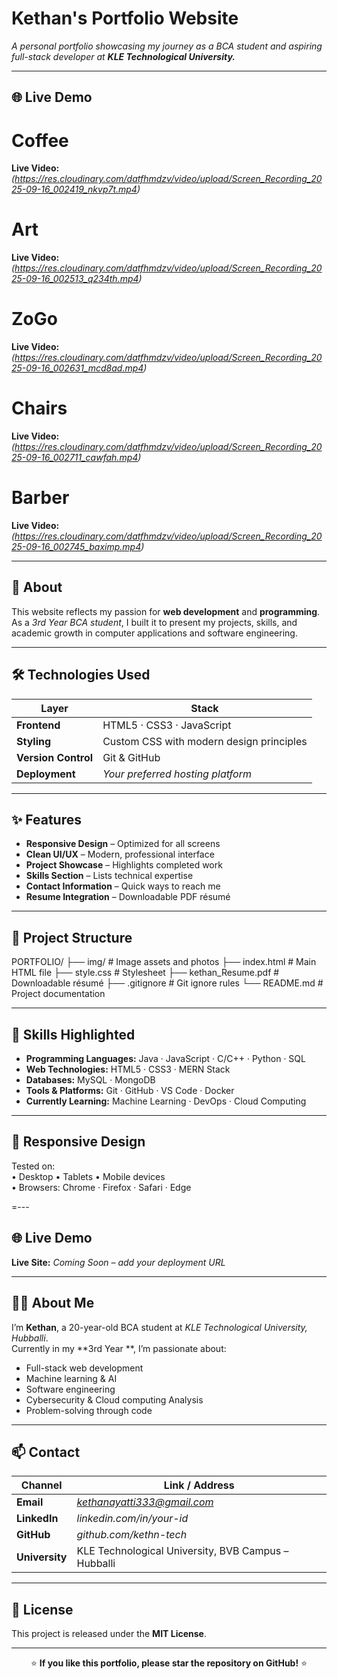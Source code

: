 # Kethan's Portfolio Website

*A personal portfolio showcasing my journey as a BCA student and aspiring full-stack developer at **KLE Technological University.***

---

## 🌐 Live Demo
# Coffee
**Live Video:** *(https://res.cloudinary.com/datfhmdzv/video/upload/Screen_Recording_2025-09-16_002419_nkvp7t.mp4)*

# Art
**Live Video:** *(https://res.cloudinary.com/datfhmdzv/video/upload/Screen_Recording_2025-09-16_002513_q234th.mp4)*

# ZoGo
**Live Video:** *(https://res.cloudinary.com/datfhmdzv/video/upload/Screen_Recording_2025-09-16_002631_mcd8ad.mp4)*

# Chairs
**Live Video:** *(https://res.cloudinary.com/datfhmdzv/video/upload/Screen_Recording_2025-09-16_002711_cawfah.mp4)*

# Barber
**Live Video:** *(https://res.cloudinary.com/datfhmdzv/video/upload/Screen_Recording_2025-09-16_002745_baximp.mp4)*

---

## 🚀 About

This website reflects my passion for **web development** and **programming**.  
As a *3rd Year BCA student*, I built it to present my projects, skills, and academic growth in computer applications and software engineering.

---

## 🛠️ Technologies Used

| Layer            | Stack                                      |
| ---------------- | ------------------------------------------ |
| **Frontend**     | HTML5 · CSS3 · JavaScript                  |
| **Styling**      | Custom CSS with modern design principles   |
| **Version Control** | Git & GitHub                           |
| **Deployment**   | *Your preferred hosting platform*          |

---

## ✨ Features

- **Responsive Design** – Optimized for all screens  
- **Clean UI/UX** – Modern, professional interface  
- **Project Showcase** – Highlights completed work  
- **Skills Section** – Lists technical expertise  
- **Contact Information** – Quick ways to reach me  
- **Resume Integration** – Downloadable PDF résumé  

---

## 📁 Project Structure

PORTFOLIO/
├── img/ # Image assets and photos
├── index.html # Main HTML file
├── style.css # Stylesheet
├── kethan_Resume.pdf # Downloadable résumé
├── .gitignore # Git ignore rules
└── README.md # Project documentation

---

## 🎯 Skills Highlighted

- **Programming Languages:** Java · JavaScript · C/C++ · Python · SQL  
- **Web Technologies:** HTML5 · CSS3 · MERN Stack  
- **Databases:** MySQL · MongoDB  
- **Tools & Platforms:** Git · GitHub · VS Code · Docker  
- **Currently Learning:** Machine Learning · DevOps · Cloud Computing  

---

## 📱 Responsive Design

Tested on:  
• Desktop • Tablets • Mobile devices  
• Browsers: Chrome · Firefox · Safari · Edge  

=---

## 🌐 Live Demo

**Live Site:** *Coming Soon – add your deployment URL*

---

## 👨‍💻 About Me

I’m **Kethan**, a 20-year-old BCA student at *KLE Technological University, Hubballi*.  
Currently in my **3rd Year **, I’m passionate about:

- Full-stack web development  
- Machine learning & AI  
- Software engineering
- Cybersecurity & Cloud computing Analysis 
- Problem-solving through code  

---

## 📫 Contact

| Channel    | Link / Address                |
| ---------- | ----------------------------- |
| **Email**  | *kethanayatti333@gmail.com*      |
| **LinkedIn** | *linkedin.com/in/your-id*   |
| **GitHub** | *github.com/kethn-tech*    |
| **University** | KLE Technological University, BVB Campus – Hubballi |

---

## 📄 License

This project is released under the **MIT License**.

---

<div align="center">

⭐ **If you like this portfolio, please star the repository on GitHub!** ⭐

</div>
